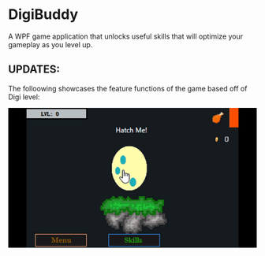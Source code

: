 # DigiBuddy
A WPF game application that unlocks useful skills that will optimize your gameplay as you level up.


## **UPDATES:**
The folloowing showcases the feature functions of the game based off 
of Digi level: 

 ![Skill-intro](ReadMeGIFS/Skill-Unlock.gif)
